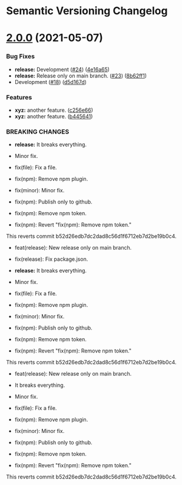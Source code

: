 # Semantic Versioning Changelog

# [2.0.0](https://github.com/arijitAD/automate-release/compare/v1.1.0...v2.0.0) (2021-05-07)


### Bug Fixes

* **release:** Development ([#24](https://github.com/arijitAD/automate-release/issues/24)) ([4e16a65](https://github.com/arijitAD/automate-release/commit/4e16a65ec08a173dd6366ea25b0cb25ef74b7574))
* **release:** Release only on main branch. ([#23](https://github.com/arijitAD/automate-release/issues/23)) ([8b62ff1](https://github.com/arijitAD/automate-release/commit/8b62ff12489bce277d4b9c3200a30c59b4c83cee))
* Development ([#18](https://github.com/arijitAD/automate-release/issues/18)) ([d5d167d](https://github.com/arijitAD/automate-release/commit/d5d167d8e379b5b21abbc04990cf3c2750542fbd))


### Features

* **xyz:** another feature. ([c256e66](https://github.com/arijitAD/automate-release/commit/c256e662807342a09146b5aadd55d7a1af84e880))
* **xyz:** another feature. ([b445641](https://github.com/arijitAD/automate-release/commit/b4456415a1bc30d5b2298abb6580a6e6c72c5fd3))


### BREAKING CHANGES

* **release:** It breaks everything.

* Minor fix.

* fix(file): Fix a file.

* fix(npm): Remove npm plugin.

* fix(minor): Minor fix.

* fix(npm): Publish only to github.

* fix(npm): Remove npm token.

* fix(npm): Revert "fix(npm): Remove npm token."

This reverts commit b52d26edb7dc2dad8c56d1f6712eb7d2be19b0c4.

* feat(release): New release only on main branch.

* fix(release): Fix package.json.
* **release:** It breaks everything.

* Minor fix.

* fix(file): Fix a file.

* fix(npm): Remove npm plugin.

* fix(minor): Minor fix.

* fix(npm): Publish only to github.

* fix(npm): Remove npm token.

* fix(npm): Revert "fix(npm): Remove npm token."

This reverts commit b52d26edb7dc2dad8c56d1f6712eb7d2be19b0c4.

* feat(release): New release only on main branch.
* It breaks everything.

* Minor fix.

* fix(file): Fix a file.

* fix(npm): Remove npm plugin.

* fix(minor): Minor fix.

* fix(npm): Publish only to github.

* fix(npm): Remove npm token.

* fix(npm): Revert "fix(npm): Remove npm token."

This reverts commit b52d26edb7dc2dad8c56d1f6712eb7d2be19b0c4.

